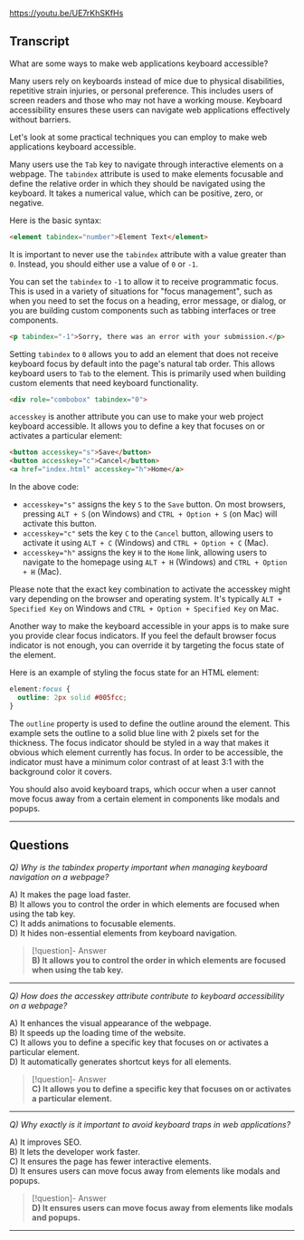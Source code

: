https://youtu.be/UE7rKhSKfHs

## Transcript
What are some ways to make web applications keyboard accessible?

Many users rely on keyboards instead of mice due to physical disabilities, repetitive strain injuries, or personal preference. This includes users of screen readers and those who may not have a working mouse. Keyboard accessibility ensures these users can navigate web applications effectively without barriers.

Let's look at some practical techniques you can employ to make web applications keyboard accessible.

Many users use the `Tab` key to navigate through interactive elements on a webpage. The `tabindex` attribute is used to make elements focusable and define the relative order in which they should be navigated using the keyboard. It takes a numerical value, which can be positive, zero, or negative.

Here is the basic syntax:

```html
<element tabindex="number">Element Text</element>
```

It is important to never use the `tabindex` attribute with a value greater than `0`. Instead, you should either use a value of `0` or `-1`.

You can set the `tabindex` to `-1` to allow it to receive programmatic focus. This is used in a variety of situations for "focus management", such as when you need to set the focus on a heading, error message, or dialog, or you are building custom components such as tabbing interfaces or tree components.

```html
<p tabindex="-1">Sorry, there was an error with your submission.</p>
```

Setting `tabindex` to `0` allows you to add an element that does not receive keyboard focus by default into the page's natural tab order. This allows keyboard users to `Tab` to the element. This is primarily used when building custom elements that need keyboard functionality.

```html
<div role="combobox" tabindex="0">
```

`accesskey` is another attribute you can use to make your web project keyboard accessible. It allows you to define a key that focuses on or activates a particular element:

```html
<button accesskey="s">Save</button>
<button accesskey="c">Cancel</button>
<a href="index.html" accesskey="h">Home</a>
```

In the above code:

*   `accesskey="s"` assigns the key `S` to the `Save` button. On most browsers, pressing `ALT + S` (on Windows) and `CTRL + Option + S` (on Mac) will activate this button.
*   `accesskey="c"` sets the key `C` to the `Cancel` button, allowing users to activate it using `ALT + C` (Windows) and `CTRL + Option + C` (Mac).
*   `accesskey="h"` assigns the key `H` to the `Home` link, allowing users to navigate to the homepage using `ALT + H` (Windows) and `CTRL + Option + H` (Mac).

Please note that the exact key combination to activate the accesskey might vary depending on the browser and operating system. It's typically `ALT + Specified Key` on Windows and `CTRL + Option + Specified Key` on Mac.

Another way to make the keyboard accessible in your apps is to make sure you provide clear focus indicators. If you feel the default browser focus indicator is not enough, you can override it by targeting the focus state of the element.

Here is an example of styling the focus state for an HTML element:

```css
element:focus {
  outline: 2px solid #005fcc;
}
```

The `outline` property is used to define the outline around the element. This example sets the outline to a solid blue line with 2 pixels set for the thickness. The focus indicator should be styled in a way that makes it obvious which element currently has focus. In order to be accessible, the indicator must have a minimum color contrast of at least 3:1 with the background color it covers.

You should also avoid keyboard traps, which occur when a user cannot move focus away from a certain element in components like modals and popups.

---
## Questions
*Q) Why is the tabindex property important when managing keyboard navigation on a webpage?*

A) It makes the page load faster.  
B) It allows you to control the order in which elements are focused when using the tab key.  
C) It adds animations to focusable elements.  
D) It hides non-essential elements from keyboard navigation.  

> [!question]- Answer  
> **B) It allows you to control the order in which elements are focused when using the tab key.**  

---

*Q) How does the accesskey attribute contribute to keyboard accessibility on a webpage?*

A) It enhances the visual appearance of the webpage.  
B) It speeds up the loading time of the website.  
C) It allows you to define a specific key that focuses on or activates a particular element.  
D) It automatically generates shortcut keys for all elements.  

> [!question]- Answer  
> **C) It allows you to define a specific key that focuses on or activates a particular element.**  

---

*Q) Why exactly is it important to avoid keyboard traps in web applications?*

A) It improves SEO.  
B) It lets the developer work faster.  
C) It ensures the page has fewer interactive elements.  
D) It ensures users can move focus away from elements like modals and popups.  

> [!question]- Answer  
> **D) It ensures users can move focus away from elements like modals and popups.**  

---